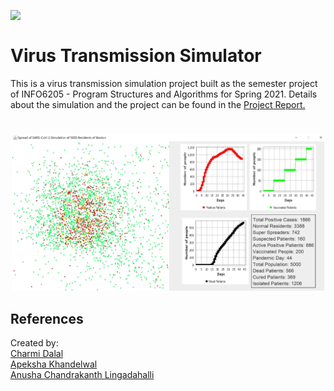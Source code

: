 <img align="left" src="https://media.giphy.com/media/dVuyBgq2z5gVBkFtDc/giphy.gif" width=220><br>



#  Virus Transmission Simulator

This is a virus transmission simulation project built as the semester project of INFO6205 - Program Structures and Algorithms for Spring 2021.
Details about the simulation and the project can be found in the [Project Report.](https://github.com/charmiidalal/PSA-Final-Project/blob/main/Report/FinalProject_Report.pdf)


#
<p align="center">
<img src="assets/SimulationImage.JPG" width=500>
<br>

## References
Created by:<br>
 [Charmi Dalal](https://github.com/charmiidalal) <br>
 [Apeksha Khandelwal](https://github.com/apeksha-khandelwal) <br>
 [Anusha Chandrakanth Lingadahalli](https://github.com/anushalingadahalli) <br>
 
